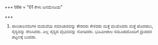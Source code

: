 +++
title = "01 ಕೇಳು ಜನಮೇಜಯ"

+++
1. ಪಾಂಚಾಲನಮಗಳ ಮದುವೆಯ ಸಮಾಚಾರವನ್ನು ಕೌರವರು ಕೇಳಿದರು ಮತ್ತೆ ದುಃಖಿಸಿದರು ಮತ್ತೆ ಹೊರಡಲು, ಸೈನ್ಯವನ್ನು ಸೇರಿಸಿದರು. ಎಲ್ಲ ಸೈನ್ಯದ ವೈಭವವನ್ನು ನೋಡಿದರು. ಭೂಮೀಪಾಲ ಸಮೂಹದೊಂದಿಗೆ ದ್ರುಪದನ ಪಟ್ಟಣಕ್ಕೆ ಬಂದರು.